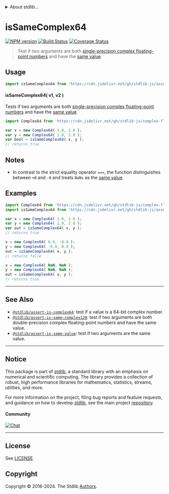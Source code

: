<!--

@license Apache-2.0

Copyright (c) 2024 The Stdlib Authors.

Licensed under the Apache License, Version 2.0 (the "License");
you may not use this file except in compliance with the License.
You may obtain a copy of the License at

   http://www.apache.org/licenses/LICENSE-2.0

Unless required by applicable law or agreed to in writing, software
distributed under the License is distributed on an "AS IS" BASIS,
WITHOUT WARRANTIES OR CONDITIONS OF ANY KIND, either express or implied.
See the License for the specific language governing permissions and
limitations under the License.

-->


<details>
  <summary>
    About stdlib...
  </summary>
  <p>We believe in a future in which the web is a preferred environment for numerical computation. To help realize this future, we've built stdlib. stdlib is a standard library, with an emphasis on numerical and scientific computation, written in JavaScript (and C) for execution in browsers and in Node.js.</p>
  <p>The library is fully decomposable, being architected in such a way that you can swap out and mix and match APIs and functionality to cater to your exact preferences and use cases.</p>
  <p>When you use stdlib, you can be absolutely certain that you are using the most thorough, rigorous, well-written, studied, documented, tested, measured, and high-quality code out there.</p>
  <p>To join us in bringing numerical computing to the web, get started by checking us out on <a href="https://github.com/stdlib-js/stdlib">GitHub</a>, and please consider <a href="https://opencollective.com/stdlib">financially supporting stdlib</a>. We greatly appreciate your continued support!</p>
</details>

# isSameComplex64

[![NPM version][npm-image]][npm-url] [![Build Status][test-image]][test-url] [![Coverage Status][coverage-image]][coverage-url] <!-- [![dependencies][dependencies-image]][dependencies-url] -->

> Test if two arguments are both [single-precision complex floating-point numbers][@stdlib/complex/float32] and have the [same value][@stdlib/assert/is-same-value].



<section class="usage">

## Usage

```javascript
import isSameComplex64 from 'https://cdn.jsdelivr.net/gh/stdlib-js/assert-is-same-complex64@deno/mod.js';
```

#### isSameComplex64( v1, v2 )

Tests if two arguments are both [single-precision complex floating-point numbers][@stdlib/complex/float32] and have the [same value][@stdlib/assert/is-same-value].

```javascript
import Complex64 from 'https://cdn.jsdelivr.net/gh/stdlib-js/complex-float32@deno/mod.js';

var x = new Complex64( 1.0, 2.0 );
var y = new Complex64( 1.0, 2.0 );
var bool = isSameComplex64( x, y );
// returns true
```

</section>

<!-- /.usage -->

<section class="notes">

## Notes

-   In contrast to the strict equality operator `===`, the function distinguishes between `+0` and `-0` and treats `NaNs` as the [same value][@stdlib/assert/is-same-value].

</section>

<!-- /.notes -->

<section class="examples">

## Examples

<!-- eslint no-undef: "error" -->

```javascript
import Complex64 from 'https://cdn.jsdelivr.net/gh/stdlib-js/complex-float32@deno/mod.js';
import isSameComplex64 from 'https://cdn.jsdelivr.net/gh/stdlib-js/assert-is-same-complex64@deno/mod.js';

var x = new Complex64( 1.0, 2.0 );
var y = new Complex64( 1.0, 2.0 );
var out = isSameComplex64( x, y );
// returns true

x = new Complex64( 0.0, -0.0 );
y = new Complex64( -0.0, 0.0 );
out = isSameComplex64( x, y );
// returns false

x = new Complex64( NaN, NaN );
y = new Complex64( NaN, NaN );
out = isSameComplex64( x, y );
// returns true
```

</section>

<!-- /.examples -->

<!-- Section for related `stdlib` packages. Do not manually edit this section, as it is automatically populated. -->

<section class="related">

* * *

## See Also

-   <span class="package-name">[`@stdlib/assert-is-complex64`][@stdlib/assert/is-complex64]</span><span class="delimiter">: </span><span class="description">test if a value is a 64-bit complex number.</span>
-   <span class="package-name">[`@stdlib/assert-is-same-complex128`][@stdlib/assert/is-same-complex128]</span><span class="delimiter">: </span><span class="description">test if two arguments are both double-precision complex floating-point numbers and have the same value.</span>
-   <span class="package-name">[`@stdlib/assert-is-same-value`][@stdlib/assert/is-same-value]</span><span class="delimiter">: </span><span class="description">test if two arguments are the same value.</span>

</section>

<!-- /.related -->

<!-- Section for all links. Make sure to keep an empty line after the `section` element and another before the `/section` close. -->


<section class="main-repo" >

* * *

## Notice

This package is part of [stdlib][stdlib], a standard library with an emphasis on numerical and scientific computing. The library provides a collection of robust, high performance libraries for mathematics, statistics, streams, utilities, and more.

For more information on the project, filing bug reports and feature requests, and guidance on how to develop [stdlib][stdlib], see the main project [repository][stdlib].

#### Community

[![Chat][chat-image]][chat-url]

---

## License

See [LICENSE][stdlib-license].


## Copyright

Copyright &copy; 2016-2024. The Stdlib [Authors][stdlib-authors].

</section>

<!-- /.stdlib -->

<!-- Section for all links. Make sure to keep an empty line after the `section` element and another before the `/section` close. -->

<section class="links">

[npm-image]: http://img.shields.io/npm/v/@stdlib/assert-is-same-complex64.svg
[npm-url]: https://npmjs.org/package/@stdlib/assert-is-same-complex64

[test-image]: https://github.com/stdlib-js/assert-is-same-complex64/actions/workflows/test.yml/badge.svg?branch=v0.2.0
[test-url]: https://github.com/stdlib-js/assert-is-same-complex64/actions/workflows/test.yml?query=branch:v0.2.0

[coverage-image]: https://img.shields.io/codecov/c/github/stdlib-js/assert-is-same-complex64/main.svg
[coverage-url]: https://codecov.io/github/stdlib-js/assert-is-same-complex64?branch=main

<!--

[dependencies-image]: https://img.shields.io/david/stdlib-js/assert-is-same-complex64.svg
[dependencies-url]: https://david-dm.org/stdlib-js/assert-is-same-complex64/main

-->

[chat-image]: https://img.shields.io/gitter/room/stdlib-js/stdlib.svg
[chat-url]: https://app.gitter.im/#/room/#stdlib-js_stdlib:gitter.im

[stdlib]: https://github.com/stdlib-js/stdlib

[stdlib-authors]: https://github.com/stdlib-js/stdlib/graphs/contributors

[umd]: https://github.com/umdjs/umd
[es-module]: https://developer.mozilla.org/en-US/docs/Web/JavaScript/Guide/Modules

[deno-url]: https://github.com/stdlib-js/assert-is-same-complex64/tree/deno
[deno-readme]: https://github.com/stdlib-js/assert-is-same-complex64/blob/deno/README.md
[umd-url]: https://github.com/stdlib-js/assert-is-same-complex64/tree/umd
[umd-readme]: https://github.com/stdlib-js/assert-is-same-complex64/blob/umd/README.md
[esm-url]: https://github.com/stdlib-js/assert-is-same-complex64/tree/esm
[esm-readme]: https://github.com/stdlib-js/assert-is-same-complex64/blob/esm/README.md
[branches-url]: https://github.com/stdlib-js/assert-is-same-complex64/blob/main/branches.md

[stdlib-license]: https://raw.githubusercontent.com/stdlib-js/assert-is-same-complex64/main/LICENSE

[@stdlib/complex/float32]: https://github.com/stdlib-js/complex-float32/tree/deno

[@stdlib/assert/is-same-value]: https://github.com/stdlib-js/assert-is-same-value/tree/deno

<!-- <related-links> -->

[@stdlib/assert/is-complex64]: https://github.com/stdlib-js/assert-is-complex64/tree/deno

[@stdlib/assert/is-same-complex128]: https://github.com/stdlib-js/assert-is-same-complex128/tree/deno

<!-- </related-links> -->

</section>

<!-- /.links -->
